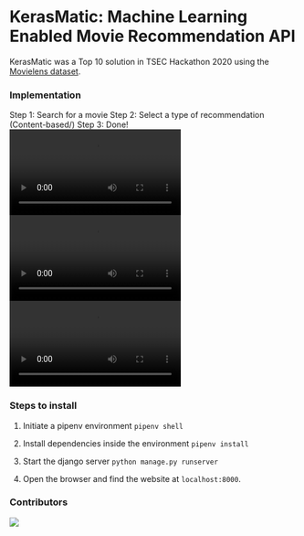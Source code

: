 # KerasMatic: Machine Learning Enabled Movie Recommendation API

KerasMatic was a Top 10 solution in TSEC Hackathon 2020 using the [Movielens dataset](https://grouplens.org/datasets/movielens/).

### Implementation

Step 1: Search for a movie
Step 2: Select a type of recommendation (Content-based/)
Step 3: Done!
![Screencapture 1](https://raw.githubusercontent.com/yashmuchhala/KerasMatic/master/assets/video1.mp4 "Collaborative Filtering")
![Screencapture 2](https://raw.githubusercontent.com/yashmuchhala/KerasMatic/master/assets/video2.mp4 "Content-based")
![Screencapture 3](https://raw.githubusercontent.com/yashmuchhala/KerasMatic/master/assets/video3.mp4 "Hybrid")

### Steps to install

1. Initiate a pipenv environment
   `pipenv shell`

2. Install dependencies inside the environment
   `pipenv install`

3. Start the django server
   `python manage.py runserver`

4. Open the browser and find the website at `localhost:8000`.

### Contributors

[![](https://github.com/remarkablemark.png?size=50)](https://github.com/remarkablemark)
